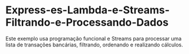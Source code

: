 # Express-es-Lambda-e-Streams-Filtrando-e-Processando-Dados
Este exemplo usa programação funcional e Streams para processar uma lista de transações bancárias, filtrando, ordenando e realizando cálculos.
